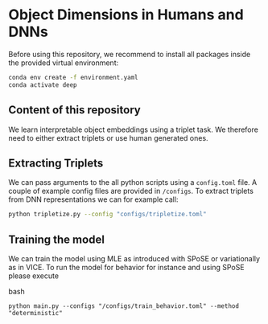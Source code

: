 # Object Dimensions in Humans and DNNs 


Before using this repository, we recommend to install all packages inside the provided virtual environment:

```bash
conda env create -f environment.yaml
conda activate deep
```

## Content of this repository

We learn interpretable object embeddings using a triplet task. We therefore need to either extract triplets or use human generated ones.

## Extracting Triplets

We can pass arguments to the all python scripts using a `config.toml` file. A couple of example config files are provided in `/configs`. To extract triplets from DNN representations we can for example call:

```bash
python tripletize.py --config "configs/tripletize.toml"
```

## Training the model

We can train the model using MLE as introduced with SPoSE or variationally as in VICE.
To run the model for behavior for instance and using SPoSE please execute

bash
```
python main.py --configs "/configs/train_behavior.toml" --method "deterministic"
```


